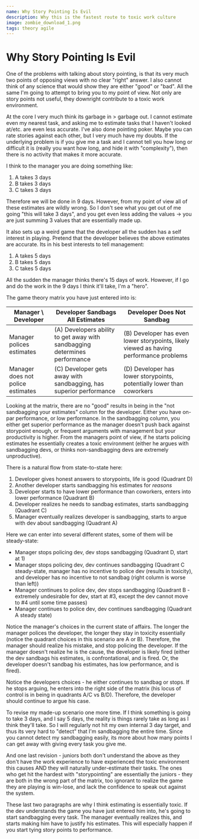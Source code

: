 ```yaml
---
name: Why Story Pointing Is Evil
description: Why this is the fastest route to toxic work culture
image: zombie_download_1.png
tags: theory agile
---
```


# Why Story Pointing Is Evil

One of the problems with talking about story pointing, is that its very much two points of opposing views with no clear "right" answer. 
I also cannot think of any science that would show they are either "good" or "bad". All the same I'm going to attempt to bring you to my point
of view. Not only are story points not useful, they downright contribute to a toxic work environment.

At the core I very much think its garbage in > garbage out. I cannot estimate even my nearest task, and asking me to estimate tasks that I haven't looked at/etc. are even less accurate. 
I've also done pointing poker. Maybe you can rate stories against each other, but I very much have my doubts. If the underlying problem is if you give me a task and I cannot tell you how 
long or difficult it is (really you want how long, and hide it with "complexity"), then there is no activity that makes it more accurate.

I think to the manager you are doing something like:
1. A takes 3 days
2. B takes 3 days
3. C takes 3 days

Therefore we will be done in 9 days. However, from my point of view all of these estimates are wildly wrong. So I don't see what you get out of me going "this will take 3 days", and you get 
even less adding the values -> you are just summing 3 values that are essentially made up.

It also sets up a weird game that the developer all the sudden has a self interest in playing. Pretend that the developer believes the above estimates are accurate. Its in his best interests to tell management:  
1. A takes 5 days  
2. B takes 5 days  
3. C takes 5 days  

All the sudden the manager thinks there's 15 days of work. However, if I go and do the work in the 9 days I think it'll take, I'm a "hero".

The game theory matrix you have just entered into is:

| Manager \ Developer                       | Developer Sandbags All Estimates                                           | Developer Does Not Sandbag                                                             |
|-------------------------------------------|----------------------------------------------------------------------------|----------------------------------------------------------------------------------------|
| Manager polices estimates                 | (A) Developers ability to get away with sandbagging determines performance | (B) Developer has even lower storypoints, likely viewed as having performance problems |
| Manager does not police estimates         | (C) Developer gets away with sandbagging, has superior performance         | (D) Developer has lower storypoints, potentially lower than coworkers                  |

Looking at the matrix, there are no "good" results in being in the "not sandbagging your estimates" column for the developer. Either you have on-par performance, or low performance.
In the sandbagging column, you either get superior performance as the manager doesn't push back against storypoint enough, or frequent arguments with management but your
productivity is higher. From the managers point of view, if he starts policing estimates he essentially creates a toxic environment (either he argues with sandbagging devs, or
thinks non-sandbagging devs are extremely unproductive).

There is a natural flow from state-to-state here:
1. Developer gives honest answers to storypoints, life is good (Quadrant D)
2. Another developer starts sandbagging his estimates for *reasons*
3. Developer starts to have lower performance than coworkers, enters into lower performance (Quadrant B)
4. Developer realizes he needs to sandbag estimates, starts sandbagging (Quadrant C)
5. Manager eventually realizes developer is sandbagging, starts to argue with dev about sandbagging (Quadrant A)  
   
Here we can enter into several different states, some of them will be steady-state:  
* Manager stops policing dev, dev stops sandbagging (Quadrant D, start at 1)
* Manager stops policing dev, dev continues sandbagging (Quadrant C steady-state, manager has no incentive to police dev (results in toxicity), and developer has no incentive to not sandbag (right column is worse than left))  
* Manager continues to police dev, dev stops sandbagging (Quadrant B - extremely undesirable for dev, start at #3, except the dev cannot move to #4 until some time passes)  
* Manager continues to police dev, dev continues sandbagging (Quadrant A steady state)

Notice the manager's choices in the current state of affairs. The longer the manager polices the developer, the longer they stay in toxicity essentially (notice the quadrant choices in this scenario
are A or B). Therefore, the manager should realize his mistake, and stop policing the developer. If the manager doesn't realize he is the cause, the developer is likely fired (either the dev
sandbags his estimates, is confrontational, and is fired. Or, the developer doesn't sandbag his estimates, has low performance, and is fired).

Notice the developers choices - he either continues to sandbag or stops. If he stops arguing, he enters into the right side of the matrix (his locus of control is in being in quadrants A/C vs B/D). 
Therefore, the developer should continue to argue his case.

To revise my made-up scenario one more time. If I think something is going to take 3 days, and I say 5 days, the reality is things rarely take as long as I think they'll take. So I will regularly
not hit my own internal 3 day target, and thus its very hard to "detect" that I'm sandbagging the entire time. Since you cannot detect my sandbagging easily, its more about how many points I can get
away with giving every task you give me.

And one last revision - juniors both don't understand the above as they don't have the work experience to have experienced the toxic environment this causes AND they will naturally under-estimate their
tasks. The ones who get hit the hardest with "storypointing" are essentially the juniors - they are both in the wrong part of the matrix, too ignorant to realize the game they are playing is win-lose,
and lack the confidence to speak out against the system.

These last two paragraphs are why I think estimating is essentially toxic. If the dev understands the game you have just entered him into, he's going to start sandbagging every task. The manager 
eventually realizes this, and starts making him have to justify his estimates. This will especially happen if you start tying story points to performance.
